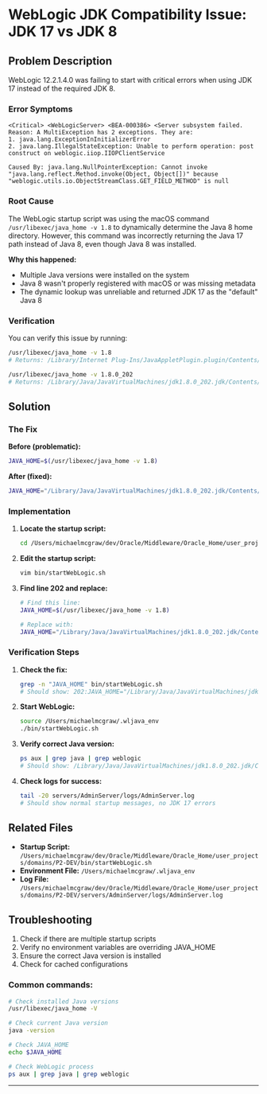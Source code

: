 # WebLogic JDK Compatibility Issue: JDK 17 vs JDK 8

## Problem Description

WebLogic 12.2.1.4.0 was failing to start with critical errors when using JDK 17 instead of the required JDK 8.

### Error Symptoms

```
<Critical> <WebLogicServer> <BEA-000386> <Server subsystem failed. Reason: A MultiException has 2 exceptions. They are:
1. java.lang.ExceptionInInitializerError
2. java.lang.IllegalStateException: Unable to perform operation: post construct on weblogic.iiop.IIOPClientService

Caused By: java.lang.NullPointerException: Cannot invoke "java.lang.reflect.Method.invoke(Object, Object[])" because "weblogic.utils.io.ObjectStreamClass.GET_FIELD_METHOD" is null
```

### Root Cause

The WebLogic startup script was using the macOS command `/usr/libexec/java_home -v 1.8` to dynamically determine the Java 8 home directory. However, this command was incorrectly returning the Java 17 path instead of Java 8, even though Java 8 was installed.

**Why this happened:**

- Multiple Java versions were installed on the system
- Java 8 wasn't properly registered with macOS or was missing metadata
- The dynamic lookup was unreliable and returned JDK 17 as the "default" Java 8

### Verification

You can verify this issue by running:

```bash
/usr/libexec/java_home -v 1.8
# Returns: /Library/Internet Plug-Ins/JavaAppletPlugin.plugin/Contents/Home (incorrect)

/usr/libexec/java_home -v 1.8.0_202
# Returns: /Library/Java/JavaVirtualMachines/jdk1.8.0_202.jdk/Contents/Home (correct)
```

## Solution

### The Fix

**Before (problematic):**

```bash
JAVA_HOME=$(/usr/libexec/java_home -v 1.8)
```

**After (fixed):**

```bash
JAVA_HOME="/Library/Java/JavaVirtualMachines/jdk1.8.0_202.jdk/Contents/Home"
```

### Implementation

1. **Locate the startup script:**

   ```bash
   cd /Users/michaelmcgraw/dev/Oracle/Middleware/Oracle_Home/user_projects/domains/P2-DEV
   ```

2. **Edit the startup script:**

   ```bash
   vim bin/startWebLogic.sh
   ```

3. **Find line 202 and replace:**

   ```bash
   # Find this line:
   JAVA_HOME=$(/usr/libexec/java_home -v 1.8)

   # Replace with:
   JAVA_HOME="/Library/Java/JavaVirtualMachines/jdk1.8.0_202.jdk/Contents/Home"
   ```

### Verification Steps

1. **Check the fix:**

   ```bash
   grep -n "JAVA_HOME" bin/startWebLogic.sh
   # Should show: 202:JAVA_HOME="/Library/Java/JavaVirtualMachines/jdk1.8.0_202.jdk/Contents/Home"
   ```

2. **Start WebLogic:**

   ```bash
   source /Users/michaelmcgraw/.wljava_env
   ./bin/startWebLogic.sh
   ```

3. **Verify correct Java version:**

   ```bash
   ps aux | grep java | grep weblogic
   # Should show: /Library/Java/JavaVirtualMachines/jdk1.8.0_202.jdk/Contents/Home/bin/java
   ```

4. **Check logs for success:**
   ```bash
   tail -20 servers/AdminServer/logs/AdminServer.log
   # Should show normal startup messages, no JDK 17 errors
   ```


## Related Files

- **Startup Script:** `/Users/michaelmcgraw/dev/Oracle/Middleware/Oracle_Home/user_projects/domains/P2-DEV/bin/startWebLogic.sh`
- **Environment File:** `/Users/michaelmcgraw/.wljava_env`
- **Log File:** `/Users/michaelmcgraw/dev/Oracle/Middleware/Oracle_Home/user_projects/domains/P2-DEV/servers/AdminServer/logs/AdminServer.log`

## Troubleshooting

1. Check if there are multiple startup scripts
2. Verify no environment variables are overriding JAVA_HOME
3. Ensure the correct Java version is installed
4. Check for cached configurations

### Common commands:

```bash
# Check installed Java versions
/usr/libexec/java_home -V

# Check current Java version
java -version

# Check JAVA_HOME
echo $JAVA_HOME

# Check WebLogic process
ps aux | grep java | grep weblogic
```

---
